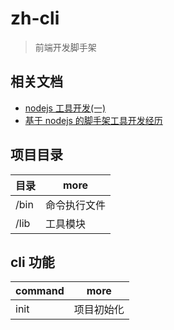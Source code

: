 # zh-cli

> 前端开发脚手架

## 相关文档

- [nodejs 工具开发(一)](https://zhuanlan.zhihu.com/p/40223877)
- [基于 nodejs 的脚手架工具开发经历](https://zhuanlan.zhihu.com/p/31988855)

## 项目目录

| 目录 | more         |
| ---- | ------------ |
| /bin | 命令执行文件 |
| /lib | 工具模块     |

## cli 功能

| command | more       |
| ------- | ---------- |
| init    | 项目初始化 |
